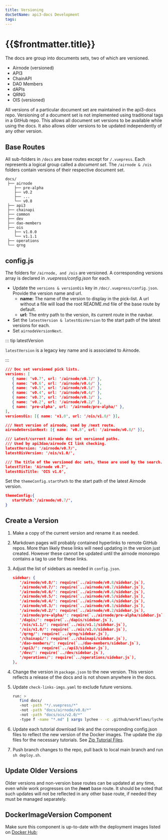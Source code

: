 ```yaml
---
title: Versioning
docSetName: api3-docs Development
tags:
---
```


# {{$frontmatter.title}}

<TocHeader />
<TOC class="table-of-contents" :include-level="[2,3]" />

The docs are group into documents sets, two of which are versioned.

- Airnode (versioned)
- API3
- ChainAPI
- DAO Members
- dAPIs
- QRNG
- OIS (versioned)

All versions of a particular document set are maintained in the api3-docs repo.
Versioning of a document set is not implemented using traditional tags in a
GitHub repo. This allows all document set versions to be available while using
the docs. It also allows older versions to be updated independently of any other
version.

## Base Routes

All sub-folders in `/docs` are base routes except for `/.vuepress`. Each
represents a logical group called a _document set_. The `/airnode & /ois`
folders contain versions of their respective document set.

```text
docs/
 ├── airnode
    ├── pre-alpha
    ├── v0.2
    ├── ...
    └── v0.8
 ├── api3
 ├── chainapi
 ├── common
 ├── dev
 ├── dao-members
 ├── ois
    ├── v1.0.0
    └── v1.1.1
 ├── operations
 └── qrng
```

## config.js

The folders for `/airnode, and /ois` are versioned. A corresponding versions
array is declared in _.vuepress/config.json_ for each.

- Update the `versions & versionOis` key in `/doc/.vuepress/config.json`.
  Provide the version name and url.
  - **name:** The name of the version to display in the pick-list. A url without
    a file will load the root README.md file of the base route by default.
  - **url:** The entry path to the version, its current route in the navbar.
- Set the `latestVersion & latestOisVersion` to the start path of the latest
  versions for each.
- Set `airnodeVersionNext`.

::: tip latestVersion

`latestVersion` is a legacy key name and is associated to Airnode.

:::

```json
/// Doc set versioned pick lists.
versions: [
   { name: 'v0.7', url: '/airnode/v0.7/' },
   { name: 'v0.6', url: '/airnode/v0.6/' },
   { name: 'v0.5', url: '/airnode/v0.5/' },
   { name: 'v0.4', url: '/airnode/v0.4/' },
   { name: 'v0.3', url: '/airnode/v0.3/' },
   { name: 'v0.2', url: '/airnode/v0.2/' },
   { name: 'pre-alpha', url: '/airnode/pre-alpha/' },
],
versionsOis: [{ name: 'v1.0', url: '/ois/v1.0/' }],

/// Next version of airnode, used by /next route.
airnodeVersionNext: [{ name: 'v0.8', url: '/airnode/v0.8/' }],

/// Latest/current Airnode doc set versioned paths.
/// Used by api3dao/airnode CI link checking.
latestVersion: '/airnode/v0.7/',
latestOisVersion: '/ois/v1.0/',

/// The title of the versioned doc sets, these are used by the search.
latestTitle: 'Airnode v0.7',
latestOisTitle: 'OIS v1.0',
```

Set the `themeConfig.startPath` to the start path of the latest Airnode version.

```json
themeConfig:{
   startPath:'/airnode/v0.7/',
}
```

## Create a Version

1. Make a copy of the current version and rename it as needed.

2. Markdown pages will probably contained hyperlinks to remote GitHub repos.
   More than likely these links will need updating in the version just created.
   However these cannot be updated until the airnode monorepo contains a tag to
   use for these links.

3. Adjust the list of sidebars as needed in `config.json`.

   ```json
   sidebar: {
      '/airnode/v0.8/': require(`../airnode/v0.8/sidebar.js`),
      '/airnode/v0.7/': require(`../airnode/v0.7/sidebar.js`),
      '/airnode/v0.6/': require(`../airnode/v0.6/sidebar.js`),
      '/airnode/v0.5/': require(`../airnode/v0.5/sidebar.js`),
      '/airnode/v0.4/': require(`../airnode/v0.4/sidebar.js`),
      '/airnode/v0.3/': require(`../airnode/v0.3/sidebar.js`),
      '/airnode/v0.2/': require(`../airnode/v0.2/sidebar.js`),
      '/airnode/pre-alpha/': require(`../airnode/pre-alpha/sidebar.js`),
      '/dapis/': require(`../dapis/sidebar.js`),
      '/ois/v1.1/': require(`../ois/v1.1/sidebar.js`),
      '/ois/v1.0/': require(`../ois/v1.0/sidebar.js`),
      '/qrng/': require(`../qrng/sidebar.js`),
      '/chainapi/': require(`../chainapi/sidebar.js`),
      '/dao-members/': require(`../dao-members/sidebar.js`),
      '/api3/': require(`../api3/sidebar.js`),
      '/dev/': require(`../dev/sidebar.js`),
      '/operations/': require(`../operations/sidebar.js`),
   },
   ```

4. Change the version in `package.json` to the new version. This version
   reflects a release of the docs and is not shown anywhere in the docs.

5. Update `check-links-imgs.yaml` to exclude future versions.

   ```sh
   run: >
      find docs/
      -not -path "*/.vuepress/*"
      -not -path "docs/airnode/v0.8/*"
      -not -path "docs/ois/v2.0/*"
      -type f -name "*.md" | xargs lychee - -c .github/workflows/lychee.toml
   ```

6. Update each tutorial download link and the corresponding config.json files to
   reflect the new version of the Docker images. The update the zip files for
   the necessary tutorials. See [Zip Tutorial Files](./zip-files.md).

7. Push branch changes to the repo, pull back to local main branch and run
   `sh deploy.sh`.

## Update Older Versions

Older versions and non-version base routes can be updated at any time, even
while work progresses on the **/next** base route. It should be noted that such
updates will not be reflected in any other base route, if needed they must be
managed separately.

## DockerImageVersion Component

Make sure this component is up-to-date with the deployment images listed on
[Docker Hub](https://hub.docker.com/u/api3);
